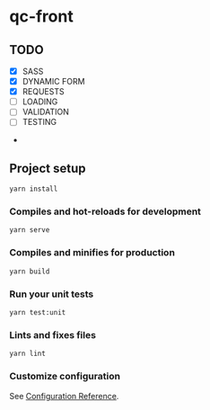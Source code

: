 # qc-front

## TODO
- [X] SASS
- [X] DYNAMIC FORM
- [X] REQUESTS
- [ ] LOADING
- [ ] VALIDATION
- [ ] TESTING
- 
## Project setup
```
yarn install
```

### Compiles and hot-reloads for development
```
yarn serve
```

### Compiles and minifies for production
```
yarn build
```

### Run your unit tests
```
yarn test:unit
```

### Lints and fixes files
```
yarn lint
```

### Customize configuration
See [Configuration Reference](https://cli.vuejs.org/config/).
